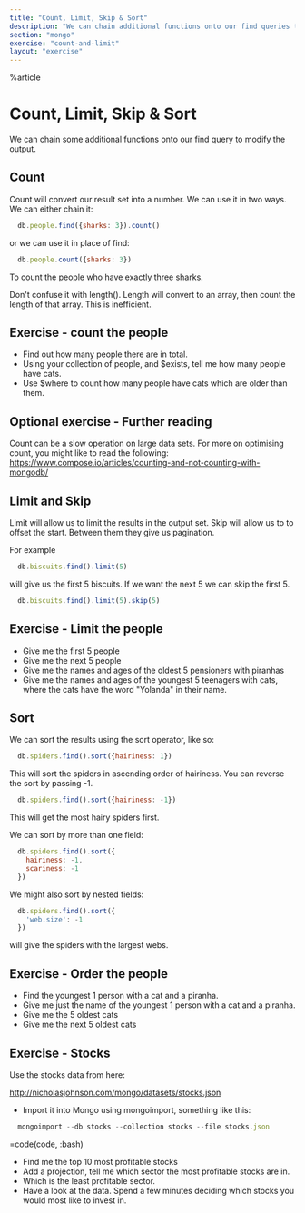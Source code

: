 ```yaml
---
title: "Count, Limit, Skip & Sort"
description: "We can chain additional functions onto our find queries to modify the results"
section: "mongo"
exercise: "count-and-limit"
layout: "exercise"
---
```


%article



# Count, Limit, Skip & Sort

We can chain some additional functions onto our find query to modify the output.

## Count

Count will convert our result set into a number. We can use it in two ways. We can either chain it:

```js
  db.people.find({sharks: 3}).count()
```





or we can use it in place of find:

```js
  db.people.count({sharks: 3})
```





To count the people who have exactly three sharks.

Don't confuse it with length(). Length will convert to an array, then count the length of that array. This is inefficient.



## Exercise - count the people

* Find out how many people there are in total.
* Using your collection of people, and $exists, tell me how many people have cats.
* Use $where to count how many people have cats which are older than them.

## Optional exercise - Further reading

Count can be a slow operation on large data sets. For more on optimising count, you might like to read the following: <https://www.compose.io/articles/counting-and-not-counting-with-mongodb/>



## Limit and Skip

Limit will allow us to limit the results in the output set. Skip will allow us to to offset the start. Between them they give us pagination.

For example

```js
  db.biscuits.find().limit(5)
```





will give us the first 5 biscuits. If we want the next 5 we can skip the first 5.

```js
  db.biscuits.find().limit(5).skip(5)
```






## Exercise - Limit the people

* Give me the first 5 people
* Give me the next 5 people
* Give me the names and ages of the oldest 5 pensioners with piranhas
* Give me the names and ages of the youngest 5 teenagers with cats, where the cats have the word "Yolanda" in their name.



## Sort

We can sort the results using the sort operator, like so:

```js
  db.spiders.find().sort({hairiness: 1})
```





This will sort the spiders in ascending order of hairiness. You can reverse the sort by passing -1.

```js
  db.spiders.find().sort({hairiness: -1})
```





This will get the most hairy spiders first.

We can sort by more than one field:

```js
  db.spiders.find().sort({
    hairiness: -1,
    scariness: -1
  })
```





We might also sort by nested fields:

```js
  db.spiders.find().sort({
    'web.size': -1
  })
```





will give the spiders with the largest webs.



## Exercise - Order the people

* Find the youngest 1 person with a cat and a piranha.
* Give me just the name of the youngest 1 person with a cat and a piranha.
* Give me the 5 oldest cats
* Give me the next 5 oldest cats



## Exercise - Stocks

Use the stocks data from here:

<http://nicholasjohnson.com/mongo/datasets/stocks.json>

* Import it into Mongo using mongoimport, something like this:

```js
  mongoimport --db stocks --collection stocks --file stocks.json
```

=code(code, :bash)



* Find me the top 10 most profitable stocks
* Add a projection, tell me which sector the most profitable stocks are in.
* Which is the least profitable sector.
* Have a look at the data. Spend a few minutes deciding which stocks you would most like to invest in.

